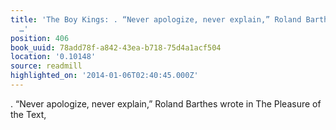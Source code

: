 ```yaml
---
title: 'The Boy Kings: . “Never apologize, never explain,” Roland Barthes wrote in
  …'
position: 406
book_uuid: 78add78f-a842-43ea-b718-75d4a1acf504
location: '0.10148'
source: readmill
highlighted_on: '2014-01-06T02:40:45.000Z'
---
```


. “Never apologize, never explain,” Roland Barthes wrote in The Pleasure of the Text,